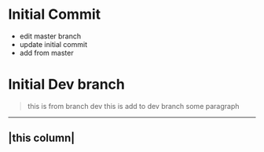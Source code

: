 # Initial Commit

- edit master branch
- update initial commit
- add from master
# Initial Dev branch
> this is from branch dev
> this is add to dev branch
> some paragraph

----


|this column|
---


